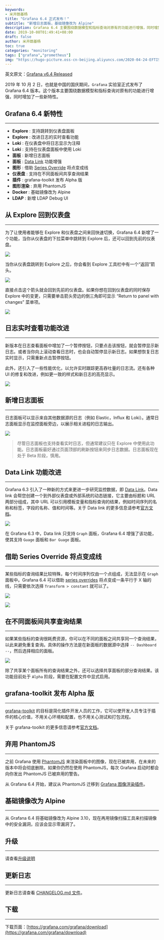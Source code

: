 ```yaml
---
keywords:
- 米开朗基杨 
title: "Grafana 6.4 正式发布！"
subtitle: "新增日志面板，基础镜像改为 Alpine"
description: Grafana 6.4 主要围绕数据模型和指标查询对原有的功能进行增强，同时增加了一些新特性。
date: 2019-10-08T01:49:41+08:00
draft: false
author: 米开朗基杨
toc: true
categories: "monitoring"
tags: ["grafana","prometheus"]
img: "https://hugo-picture.oss-cn-beijing.aliyuncs.com/2020-04-24-EFTIScWsAAqbvF.webp"
---
```


<p id="div-border-left-red">英文原文：<a href="https://grafana.com/blog/2019/10/02/grafana-v6.4-released/" target="_blank">Grafana v6.4 Released</a></p>

2019 年 10 月 2 日，也就是中国的国庆期间，`Grafana` 实验室正式发布了 Grafana 6.4 版本。这个版本主要围绕数据模型和指标查询对原有的功能进行增强，同时增加了一些新特性。

## Grafana 6.4 新特性

----

+ **Explore** : 支持跳转到仪表盘面板
+ **Explore** : 改进日志的实时查看功能
+ **Loki** : 在仪表盘中将日志显示为注释
+ **Loki** : 支持在仪表盘面板中使用 Loki
+ **面板** : 新增日志面板
+ **面板** : [Data Link](https://grafana.com/blog/2019/08/27/new-in-grafana-6.3-easy-to-use-data-links/) 功能增强
+ **图形** : 借助 [Series Override](https://grafana.com/docs/features/panels/graph/#series-overrides) 将点变成线
+ **仪表盘** : 支持在不同面板间共享查询结果
+ **插件** : grafana-toolkit 发布 Alpha 版
+ **图形渲染** : 弃用 PhantomJS
+ **Docker** : 基础镜像改为 Alpine
+ **LDAP** : 新增 LDAP Debug UI

## 从 Explore 回到仪表盘

----

为了让使用者能够在 Explore 和仪表盘之间来回快速切换，Grafana 6.4 新增了一个功能，当你从仪表盘的下拉菜单中跳转到 Explore 后，还可以回到先前的仪表盘。

![](https://cdn.jsdelivr.us/gh/yangchuansheng/imghosting6@main/uPic/2019-10-04-164638.jpg)

当你从仪表盘跳转到 Explore 之后，你会看到 Explore 工具栏中有一个“返回”箭头。

![](https://cdn.jsdelivr.us/gh/yangchuansheng/imghosting6@main/uPic/2019-10-04-164926.jpg)

直接点击这个箭头就会回到先前的仪表盘。如果你想在回到仪表盘的同时保存 Explore 中的变更，只需要单击箭头旁边的倒三角即可显示 “Return to panel with changes” 菜单项。

![](https://cdn.jsdelivr.us/gh/yangchuansheng/imghosting6@main/uPic/2019-10-04-165254.jpg)

## 日志实时查看功能改进

----

新版本在日志查看面板中增加了一个暂停按钮，只要点击该按钮，就会暂停显示新日志。或者当你向上滚动查看日志时，也会自动暂停显示新日志。如果想恢复日志实时显示，只需重新点击暂停按钮。

此外，还引入了一些性能优化，以允许实时跟踪更高吞吐量的日志流。还有各种 UI 的修复和改进，例如更一致的样式和新日志的高亮显示。

![](https://cdn.jsdelivr.us/gh/yangchuansheng/imghosting6@main/uPic/explore_live_tailing.gif)

## 新增日志面板

----

日志面板可以显示来自其他数据源的日志（例如 Elastic，Influx 和 Loki）。通常日志面板显示在监控面板旁边，以展示相关进程的日志输出。

![](https://cdn.jsdelivr.us/gh/yangchuansheng/imghosting6@main/uPic/2019-10-04-174102.jpg)

> 尽管日志面板也支持查看实时日志，但通常建议只在 Explore 中使用此功能。日志面板最好通过页面顶部的刷新按钮来同步日志数据。日志面板现在处于 Beta 阶段，慎用。

## Data Link 功能改进

----

Grafana 6.3 引入了一种新的方式来更进一步研究监控数据，即 [Data Link](https://grafana.com/blog/2019/08/27/new-in-grafana-6.3-easy-to-use-data-links/)。Data link 会帮您创建一个到外部仪表盘或外部系统的动态链接，它主要由标题和 URL 两部分组成，其中 URL 可以引用模板变量和指标查询的结果，例如时间序列的名称和标签，字段的名称、值和时间等。关于 Data link 的更多信息请参考[官方文档](https://grafana.com/docs/features/panels/graph/#data-link)。

![](https://cdn.jsdelivr.us/gh/yangchuansheng/imghosting6@main/uPic/2019-10-07-155127.jpg)

在 Grafana 6.3 中，Data link 只支持 `Graph` 面板，Grafana 6.4 增强了该功能，使其支持 `Guage` 面板和 `Bar Guage` 面板。

## 借助 Series Override 将点变成线

----

某些指标的查询结果比较特殊，每个时间序列仅由一个点组成，无法显示在 `Graph` 面板中。Grafana 6.4 可以借助 [series overrides](https://grafana.com/features/panels/graph/#series-overrides) 将点变成一条平行于 X 轴的线，只需要依次选择 `Transform > constant` 就可以了。

![](https://cdn.jsdelivr.us/gh/yangchuansheng/imghosting6@main/uPic/2019-10-07-%E5%B1%8F%E5%B9%95%E5%BF%AB%E7%85%A7%202019-10-08%20%E4%B8%8A%E5%8D%8812.01.32.png)

![](https://cdn.jsdelivr.us/gh/yangchuansheng/imghosting6@main/uPic/2019-10-07-160353.jpg)

## 在不同面板间共享查询结果

----

如果某些指标的查询很耗费资源，你可以在不同的面板之间共享同一个查询结果，以此来避免重复查询。具体的操作方法是在新面板的数据源中选择 `-- Dashboard --`，然后选择相应的面板。

![](https://cdn.jsdelivr.us/gh/yangchuansheng/imghosting6@main/uPic/2019-10-07-%E5%B1%8F%E5%B9%95%E5%BF%AB%E7%85%A7%202019-10-08%20%E4%B8%8A%E5%8D%8812.09.37.png)

除了共享某个面板所有的查询结果之外，还可以选择共享面板的部分查询结果。该功能目前处于 `Alpha` 阶段，需要在配置文件中显式启用。

## grafana-toolkit 发布 Alpha 版

----

[grafana-toolkit](https://www.npmjs.com/package/@grafana/toolkit/v/6.4.0-beta.1) 的目标是简化插件开发人员的工作，它可以使开发人员专注于插件的核心价值，不用关心环境和配置，也不用关心测试和打包流程。

关于 grafana-toolkit 的更多信息请参考[官方文档](https://github.com/grafana/grafana/blob/master/packages/grafana-toolkit/README.md)。

## 弃用 PhantomJS

----

之前 Grafana 使用 [PhantomJS](https://phantomjs.org/) 来渲染面板中的图像，现在已被弃用，在未来的版本中将会彻底删除。如果你仍然在使用 PhantomJS，每次 Grafana 启动时都会向你发出 PhantomJS 已被弃用的警告。

从 Grafana 6.4 开始，建议从 PhantomJS 迁移到 [Grafana 图像渲染插件](https://grafana.com/grafana/plugins/grafana-image-renderer)。

## 基础镜像改为 Alpine

----

从 Grafana 6.4 将基础镜像改为 Alpine 3.10，现在再用镜像扫描工具来扫描镜像中的安全漏洞，应该会显示零漏洞了。

## 升级

----

请查看[升级说明](https://grafana.com/docs/installation/upgrading/#upgrading-to-v6-4)

## 更新日志

----

更新日志请查看 [CHANGELOG.md 文件](https://github.com/grafana/grafana/blob/master/CHANGELOG.md)。

## 下载

----

下载页面：[https://grafana.com/grafana/download](https://grafana.com/grafana/download)

